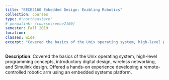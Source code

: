 ```yaml
---
title: "EECE2160 Embedded Design: Enabling Robotics"
collection: courses
type: #"northeastern"
# permalink: /courses/eece2160/ 
semester: Fall 2019
location: 
classes: wide
excerpt: "Covered the basics of the Unix operating system, high-level programming concepts, introductory digital design, wireless networking, and Simulink design. Offered a hands-on experience developing a remote-controlled robotic arm using an embedded systems platform."
---
```


**Description**: Covered the basics of the Unix operating system, high-level programming concepts, introductory digital design, wireless networking, and Simulink design. Offered a hands-on experience developing a remote-controlled robotic arm using an embedded systems platform.